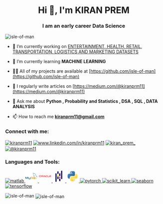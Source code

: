 <h1 align="center">Hi 👋, I'm KIRAN PREM</h1>
<h3 align="center">I am an early career Data Science </h3>

<p align="left"> <img src="https://komarev.com/ghpvc/?username=isle-of-man&label=Profile%20views&color=0e75b6&style=flat" alt="isle-of-man" /> </p>

- 🔭 I’m currently working on [ENTERTAINMENT, HEALTH, RETAIL, TRANSPORTATION, LOGISTICS AND MARKETING DATASETS](https://github.com/isle-of-man)

- 🌱 I’m currently learning **MACHINE LEARNING**

- 👨‍💻 All of my projects are available at [https://github.com/isle-of-man](https://github.com/isle-of-man)

- 📝 I regularly write articles on [https://medium.com/@kiranprm11](https://medium.com/@kiranprm11)

- 💬 Ask me about **Python , Probability and Statistics , DSA , SQL , DATA ANALYSIS**

- 📫 How to reach me **kiranprm11@gmail.com**

<h3 align="left">Connect with me:</h3>
<p align="left">
<a href="https://twitter.com/kiranprm11" target="blank"><img align="center" src="https://raw.githubusercontent.com/rahuldkjain/github-profile-readme-generator/master/src/images/icons/Social/twitter.svg" alt="kiranprm11" height="30" width="40" /></a>
<a href="https://linkedin.com/in/www.linkedin.com/in/kiranprm11" target="blank"><img align="center" src="https://raw.githubusercontent.com/rahuldkjain/github-profile-readme-generator/master/src/images/icons/Social/linked-in-alt.svg" alt="www.linkedin.com/in/kiranprm11" height="30" width="40" /></a>
<a href="https://instagram.com/kiran_prem_" target="blank"><img align="center" src="https://raw.githubusercontent.com/rahuldkjain/github-profile-readme-generator/master/src/images/icons/Social/instagram.svg" alt="kiran_prem_" height="30" width="40" /></a>
<a href="https://medium.com/@kiranprm11" target="blank"><img align="center" src="https://raw.githubusercontent.com/rahuldkjain/github-profile-readme-generator/master/src/images/icons/Social/medium.svg" alt="@kiranprm11" height="30" width="40" /></a>
</p>

<h3 align="left">Languages and Tools:</h3>
<p align="left"> <a href="https://www.mathworks.com/" target="_blank" rel="noreferrer"> <img src="https://upload.wikimedia.org/wikipedia/commons/2/21/Matlab_Logo.png" alt="matlab" width="40" height="40"/> </a> <a href="https://www.mysql.com/" target="_blank" rel="noreferrer"> <img src="https://raw.githubusercontent.com/devicons/devicon/master/icons/mysql/mysql-original-wordmark.svg" alt="mysql" width="40" height="40"/> </a> <a href="https://www.oracle.com/" target="_blank" rel="noreferrer"> <img src="https://raw.githubusercontent.com/devicons/devicon/master/icons/oracle/oracle-original.svg" alt="oracle" width="40" height="40"/> </a> <a href="https://pandas.pydata.org/" target="_blank" rel="noreferrer"> <img src="https://raw.githubusercontent.com/devicons/devicon/2ae2a900d2f041da66e950e4d48052658d850630/icons/pandas/pandas-original.svg" alt="pandas" width="40" height="40"/> </a> <a href="https://www.python.org" target="_blank" rel="noreferrer"> <img src="https://raw.githubusercontent.com/devicons/devicon/master/icons/python/python-original.svg" alt="python" width="40" height="40"/> </a> <a href="https://pytorch.org/" target="_blank" rel="noreferrer"> <img src="https://www.vectorlogo.zone/logos/pytorch/pytorch-icon.svg" alt="pytorch" width="40" height="40"/> </a> <a href="https://scikit-learn.org/" target="_blank" rel="noreferrer"> <img src="https://upload.wikimedia.org/wikipedia/commons/0/05/Scikit_learn_logo_small.svg" alt="scikit_learn" width="40" height="40"/> </a> <a href="https://seaborn.pydata.org/" target="_blank" rel="noreferrer"> <img src="https://seaborn.pydata.org/_images/logo-mark-lightbg.svg" alt="seaborn" width="40" height="40"/> </a> <a href="https://www.tensorflow.org" target="_blank" rel="noreferrer"> <img src="https://www.vectorlogo.zone/logos/tensorflow/tensorflow-icon.svg" alt="tensorflow" width="40" height="40"/> </a> </p>

<p><img align="left" src="https://github-readme-stats.vercel.app/api/top-langs?username=isle-of-man&show_icons=true&locale=en&layout=compact" alt="isle-of-man" /></p>

<p>&nbsp;<img align="center" src="https://github-readme-stats.vercel.app/api?username=isle-of-man&show_icons=true&locale=en" alt="isle-of-man" /></p>
